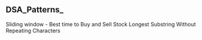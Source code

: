 ## DSA_Patterns_
Sliding window - Best time to Buy and Sell Stock
Longest Substring Without Repeating Characters
